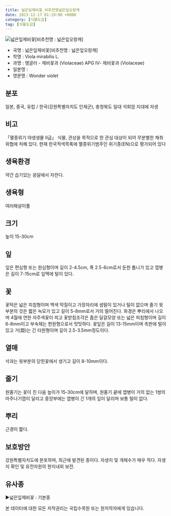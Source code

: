 ```yaml
---
title: 넓은잎제비꽃_비추천명넓은잎오랑캐
date: 2023-12-17 01:19:00 +0800
category: [식물도감]
tag: [식물도감]
---
```




![넓은잎제비꽃[비추천명 : 넓은잎오랑캐]](/fileUpload/plants/basic/Violaceae/Viola/13622/13622_1_th2.JPG)
- 국명 : 넓은잎제비꽃[비추천명 : 넓은잎오랑캐]
- 학명 : Viola mirabilis L.
- 과명 : 앵글러 - 제비꽃과 (Violaceae) APG Ⅳ- 제비꽃과 (Violaceae)
- 일본명 : 
- 영문명 : Wonder violet


## 분포
일본, 중국, 유럽 / 한국(강원특별자치도 인제군), 충청북도 일대 석회암 지대에 자생
## 비고
「멸종위기 야생생물 Ⅱ급」 식물, 관상을 목적으로 한 관심 대상이 되어 무분별한 채취 위협에 처해 있다. 현재 한국적색목록에 멸종위기범주인 위기종(EN)으로 평가되어 있다
## 생육환경
약간 습기있는 응달에서 자란다.
## 생육형
여러해살이풀
## 크기
높이 15-30cm
## 잎
잎은 편심형 또는 원심형이며 길이 2-4.5cm, 폭 2.5-6cm로서 둔한 톱니가 있고 엽병은 길이 7-15cm로 잎맥에 털이 있다.
## 꽃
꽃턱은 넓은 피침형이며 백색 막질이고 가장자리에 샘털이 있거나 털이 없으며 줄기 윗부분의 것은 짧은 녹모가 있고 길이 5-8mm로서 거의 떨어진다. 화경은 뿌리에서 나오며 4월에 연한 자주색꽃이 피고 꽃받침조각은 좁은 달걀모양 또는 넓은 피침형이며 길이 6-8mm이고 부속체는 편원형으로서 밋밋하다. 꽃잎은 길이 13-15mm이며 측판에 털이 있고 거(距)는 긴 타원형이며 길이 2.5-3.5mm정도이다.
## 열매
삭과는 윗부분의 닫힌꽃에서 생기고 길이 8-10mm이다.
## 줄기
원줄기는 꽃이 진 다음 높이가 15-30cm에 달하며, 원줄기 끝에 엽병이 거의 없는 1쌍의 마주나기엽이 달리고 중앙부에는 엽병이 긴 1개의 잎이 달리며 보통 털이 없다.
## 뿌리
근경이 짧다.
## 보호방안
강원특별자치도에 분포하며, 최근에 발견된 종이다. 자생지 및 개체수가 매우 적다. 자생지 확인 및 유전자원의 현지내외 보전.
## 유사종
▶넓은잎제비꽃 : 기본종






본 데이터에 대한 모든 저작권리는 국립수목원 또는 원저작자에게 있습니다.
